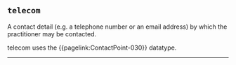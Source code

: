 ## `telecom`

A contact detail (e.g. a telephone number or an email address) by which the practitioner may be contacted. 

telecom uses the {{pagelink:ContactPoint-030}} datatype.

---

